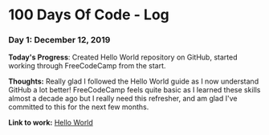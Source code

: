 # 100 Days Of Code - Log

### Day 1: December 12, 2019

**Today's Progress**: Created Hello World repository on GitHub, started working through FreeCodeCamp from the start.

**Thoughts:** Really glad I followed the Hello World guide as I now understand GitHub a lot better! FreeCodeCamp feels quite basic as I learned these skills almost a decade ago but I really need this refresher, and am glad I've committed to this for the next few months.

**Link to work:** [Hello World](https://github.com/jessdavcode/hello-world)
